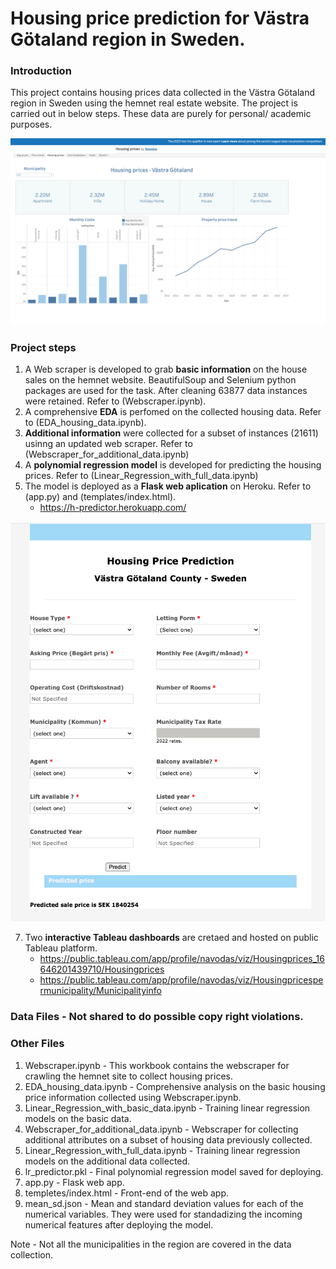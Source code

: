 # Housing price prediction for Västra Götaland region in Sweden.

### Introduction 
This project contains housing prices data collected in the Västra Götaland region in Sweden using the hemnet real estate website. The project is carried out in below steps. These data are purely for personal/ academic purposes.


![Tableau dashboard on the housing data](https://github.com/navodas/HousingData/blob/main/dashboard.png?raw=true)



### Project steps
1. A Web scraper is developed to grab **basic information** on the house sales on the hemnet website. BeautifulSoup and Selenium python packages are used for the task. After cleaning 63877 data instances were retained. Refer to (Webscraper.ipynb).
2. A comprehensive **EDA** is perfomed on the collected housing data. Refer to (EDA_housing_data.ipynb).
3.  **Additional information** were collected for a subset of instances (21611) usinng an updated web scraper. Refer to (Webscraper_for_additional_data.ipynb)
4. A **polynomial regression model** is developed for predicting the housing prices. Refer to (Linear_Regression_with_full_data.ipynb)
5. The model is deployed as a **Flask web aplication** on Heroku. Refer to  (app.py) and (templates/index.html).
    - https://h-predictor.herokuapp.com/

![Flask webapp on the housing data](https://github.com/navodas/HousingData/blob/main/webapp.png?raw=true)


7. Two **interactive Tableau dashboards** are cretaed and hosted on public Tableau platform.
    - https://public.tableau.com/app/profile/navodas/viz/Housingprices_16646201439710/Housingprices
    - https://public.tableau.com/app/profile/navodas/viz/Housingpricespermunicipality/Municipalityinfo


### Data Files - Not shared to do possible copy right violations.

### Other Files
1. Webscraper.ipynb - This workbook contains the webscraper for crawling the hemnet site to collect housing prices.
2. EDA_housing_data.ipynb - Comprehensive analysis on the basic housing price information collected using Webscraper.ipynb. 
3. Linear_Regression_with_basic_data.ipynb - Training linear regression models on the basic data.
4. Webscraper_for_additional_data.ipynb -  Webscraper for collecting additional attributes on a subset of housing data previously collected.
5. Linear_Regression_with_full_data.ipynb - Training linear regression models on the additional data collected. 
6. lr_predictor.pkl - Final polynomial regression model saved for deploying.
7. app.py - Flask web app.
8. templetes/index.html - Front-end of the web app.
9. mean_sd.json - Mean and standard deviation values for each of the numerical variables. They were  used for standadizing the incoming numerical features after deploying the model.



    
Note - Not all the municipalities in the region are covered in the data collection.

